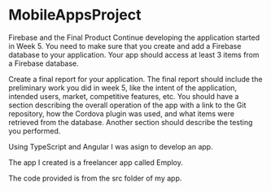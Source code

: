 # MobileAppsProject


Firebase and the Final Product
Continue developing the application started in Week 5.  You need to make sure that you create and add a Firebase database to your application. Your app should access at least 3 items from a Firebase database.

Create a final report for your application. The final report should include the preliminary work you did in week 5, like the intent of the application, intended users, market, competitive features, etc. You should have a section describing the overall operation of the app with a link to the Git repository, how the Cordova plugin was used, and what items were retrieved from the database. Another section should describe the testing you performed.


Using TypeScript and Angular I was asign to develop an app.

The app I created is a freelancer app called Employ.

The code provided is from the src folder of my app.
